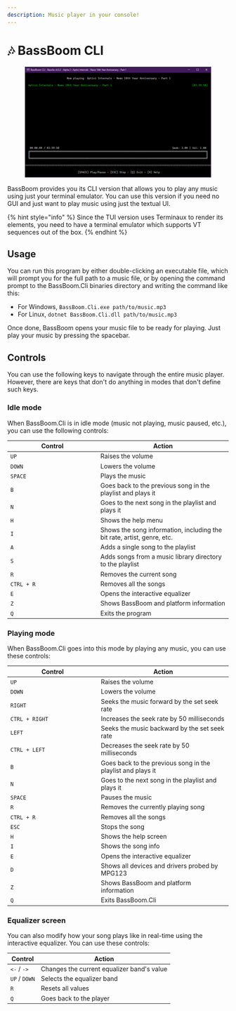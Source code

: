 ```yaml
---
description: Music player in your console!
---
```


# 🎶 BassBoom CLI

<figure><img src="../../.gitbook/assets/BB.Cli.png" alt=""><figcaption></figcaption></figure>

BassBoom provides you its CLI version that allows you to play any music using just your terminal emulator. You can use this version if you need no GUI and just want to play music using just the textual UI.

{% hint style="info" %}
Since the TUI version uses Terminaux to render its elements, you need to have a terminal emulator which supports VT sequences out of the box.
{% endhint %}

## Usage

You can run this program by either double-clicking an executable file, which will prompt you for the full path to a music file, or by opening the command prompt to the BassBoom.Cli binaries directory and writing the command like this:

* For Windows, `BassBoom.Cli.exe path/to/music.mp3`
* For Linux, `dotnet BassBoom.Cli.dll path/to/music.mp3`

Once done, BassBoom opens your music file to be ready for playing. Just play your music by pressing the spacebar.

## Controls

You can use the following keys to navigate through the entire music player. However, there are keys that don't do anything in modes that don't define such keys.

### Idle mode

When BassBoom.Cli is in idle mode (music not playing, music paused, etc.), you can use the following controls:

<table><thead><tr><th width="191">Control</th><th>Action</th></tr></thead><tbody><tr><td><code>UP</code></td><td>Raises the volume</td></tr><tr><td><code>DOWN</code></td><td>Lowers the volume</td></tr><tr><td><code>SPACE</code></td><td>Plays the music</td></tr><tr><td><code>B</code></td><td>Goes back to the previous song in the playlist and plays it</td></tr><tr><td><code>N</code></td><td>Goes to the next song in the playlist and plays it</td></tr><tr><td><code>H</code></td><td>Shows the help menu</td></tr><tr><td><code>I</code></td><td>Shows the song information, including the bit rate, artist, genre, etc.</td></tr><tr><td><code>A</code></td><td>Adds a single song to the playlist</td></tr><tr><td><code>S</code></td><td>Adds songs from a music library directory to the playlist</td></tr><tr><td><code>R</code></td><td>Removes the current song</td></tr><tr><td><code>CTRL + R</code></td><td>Removes all the songs</td></tr><tr><td><code>E</code></td><td>Opens the interactive equalizer</td></tr><tr><td><code>Z</code></td><td>Shows BassBoom and platform information</td></tr><tr><td><code>Q</code></td><td>Exits the program</td></tr></tbody></table>

### Playing mode

When BassBoom.Cli goes into this mode by playing any music, you can use these controls:

<table><thead><tr><th width="192">Control</th><th>Action</th></tr></thead><tbody><tr><td><code>UP</code></td><td>Raises the volume</td></tr><tr><td><code>DOWN</code></td><td>Lowers the volume</td></tr><tr><td><code>RIGHT</code></td><td>Seeks the music forward by the set seek rate</td></tr><tr><td><code>CTRL + RIGHT</code></td><td>Increases the seek rate by 50 milliseconds</td></tr><tr><td><code>LEFT</code></td><td>Seeks the music backward by the set seek rate</td></tr><tr><td><code>CTRL + LEFT</code></td><td>Decreases the seek rate by 50 milliseconds</td></tr><tr><td><code>B</code></td><td>Goes back to the previous song in the playlist and plays it</td></tr><tr><td><code>N</code></td><td>Goes to the next song in the playlist and plays it</td></tr><tr><td><code>SPACE</code></td><td>Pauses the music</td></tr><tr><td><code>R</code></td><td>Removes the currently playing song</td></tr><tr><td><code>CTRL + R</code></td><td>Removes all the songs</td></tr><tr><td><code>ESC</code></td><td>Stops the song</td></tr><tr><td><code>H</code></td><td>Shows the help screen</td></tr><tr><td><code>I</code></td><td>Shows the song info</td></tr><tr><td><code>E</code></td><td>Opens the interactive equalizer</td></tr><tr><td><code>D</code></td><td>Shows all devices and drivers probed by MPG123</td></tr><tr><td><code>Z</code></td><td>Shows BassBoom and platform information</td></tr><tr><td><code>Q</code></td><td>Exits BassBoom.Cli</td></tr></tbody></table>

### Equalizer screen

You can also modify how your song plays like in real-time using the interactive equalizer. You can use these controls:

| Control       | Action                                     |
| ------------- | ------------------------------------------ |
| `<-` / `->`   | Changes the current equalizer band's value |
| `UP` / `DOWN` | Selects the equalizer band                 |
| `R`           | Resets all values                          |
| `Q`           | Goes back to the player                    |

